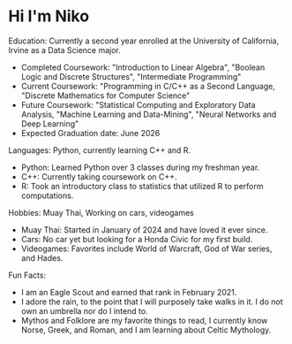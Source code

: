 # Hi I'm Niko

Education: Currently a second year enrolled at the University of California, Irvine as a Data Science major.<br>
- Completed Coursework: "Introduction to Linear Algebra", "Boolean Logic and Discrete Structures", "Intermediate Programming"<br>
- Current Coursework: "Programming in C/C++ as a Second Language, "Discrete Mathematics for Computer Science"<br>
- Future Coursework: "Statistical Computing and Exploratory Data Analysis, "Machine Learning and Data-Mining", "Neural Networks and Deep Learning"<br>
- Expected Graduation date: June 2026<br>

Languages: Python, currently learning C++ and R.<br>
- Python: Learned Python over 3 classes during my freshman year.<br>
- C++: Currently taking coursework on C++.<br>
- R: Took an introductory class to statistics that utilized R to perform computations.<br>

Hobbies: Muay Thai, Working on cars, videogames<br>
- Muay Thai: Started in January of 2024 and have loved it ever since.<br>
- Cars: No car yet but looking for a Honda Civic for my first build.<br>
- Videogames: Favorites include World of Warcraft, God of War series, and Hades.<br>

Fun Facts:<br>
- I am an Eagle Scout and earned that rank in February 2021.<br>
- I adore the rain, to the point that I will purposely take walks in it. I do not own an umbrella nor do I intend to.<br>
- Mythos and Folklore are my favorite things to read, I currently know Norse, Greek, and Roman, and I am learning about Celtic Mythology.<br>
